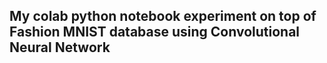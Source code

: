 ## My colab python notebook experiment on top of Fashion MNIST database using Convolutional Neural Network
